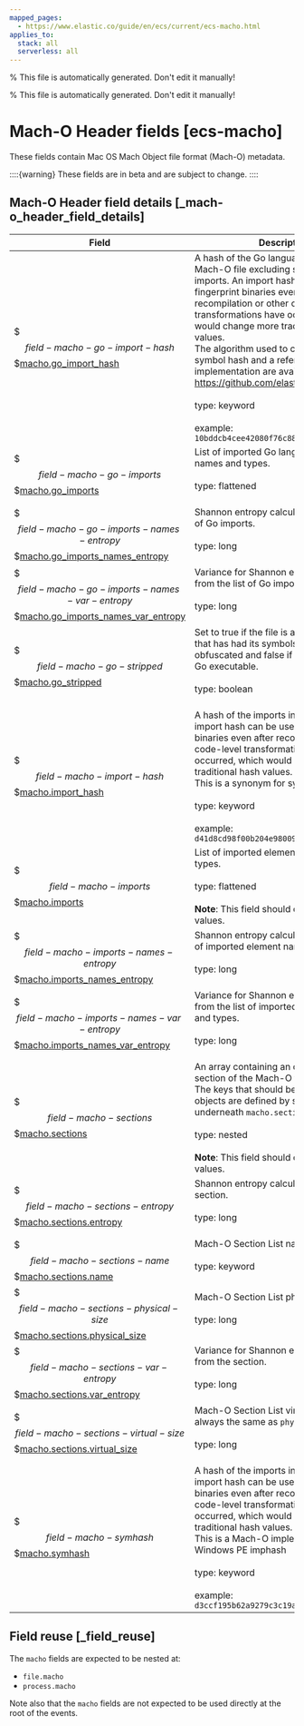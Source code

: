 ```yaml
---
mapped_pages:
  - https://www.elastic.co/guide/en/ecs/current/ecs-macho.html
applies_to:
  stack: all
  serverless: all
---
```

% This file is automatically generated. Don't edit it manually!

% This file is automatically generated. Don't edit it manually!

# Mach-O Header fields [ecs-macho]

These fields contain Mac OS Mach Object file format (Mach-O) metadata.

::::{warning}
These fields are in beta and are subject to change.
::::

## Mach-O Header field details [_mach-o_header_field_details]

| Field | Description | Level |
| --- | --- | --- |
| $$$field-macho-go-import-hash$$$[macho.go_import_hash](#field-macho-go-import-hash) |A hash of the Go language imports in a Mach-O file excluding standard library imports. An import hash can be used to fingerprint binaries even after recompilation or other code-level transformations have occurred, which would change more traditional hash values.<br>The algorithm used to calculate the Go symbol hash and a reference implementation are available here: https://github.com/elastic/toutoumomoma<br><br>type: keyword<br><br>example: `10bddcb4cee42080f76c88d9ff964491`<br>| extended |
| $$$field-macho-go-imports$$$[macho.go_imports](#field-macho-go-imports) |List of imported Go language element names and types.<br><br>type: flattened<br><br>| extended |
| $$$field-macho-go-imports-names-entropy$$$[macho.go_imports_names_entropy](#field-macho-go-imports-names-entropy) |Shannon entropy calculation from the list of Go imports.<br><br>type: long<br><br>| extended |
| $$$field-macho-go-imports-names-var-entropy$$$[macho.go_imports_names_var_entropy](#field-macho-go-imports-names-var-entropy) |Variance for Shannon entropy calculation from the list of Go imports.<br><br>type: long<br><br>| extended |
| $$$field-macho-go-stripped$$$[macho.go_stripped](#field-macho-go-stripped) |Set to true if the file is a Go executable that has had its symbols stripped or obfuscated and false if an unobfuscated Go executable.<br><br>type: boolean<br><br>| extended |
| $$$field-macho-import-hash$$$[macho.import_hash](#field-macho-import-hash) |A hash of the imports in a Mach-O file. An import hash can be used to fingerprint binaries even after recompilation or other code-level transformations have occurred, which would change more traditional hash values.<br>This is a synonym for symhash.<br><br>type: keyword<br><br>example: `d41d8cd98f00b204e9800998ecf8427e`<br>| extended |
| $$$field-macho-imports$$$[macho.imports](#field-macho-imports) |List of imported element names and types.<br><br>type: flattened<br><br>**Note**: This field should contain an array of values.<br>| extended |
| $$$field-macho-imports-names-entropy$$$[macho.imports_names_entropy](#field-macho-imports-names-entropy) |Shannon entropy calculation from the list of imported element names and types.<br><br>type: long<br><br>| extended |
| $$$field-macho-imports-names-var-entropy$$$[macho.imports_names_var_entropy](#field-macho-imports-names-var-entropy) |Variance for Shannon entropy calculation from the list of imported element names and types.<br><br>type: long<br><br>| extended |
| $$$field-macho-sections$$$[macho.sections](#field-macho-sections) |An array containing an object for each section of the Mach-O file.<br>The keys that should be present in these objects are defined by sub-fields underneath `macho.sections.*`.<br><br>type: nested<br><br>**Note**: This field should contain an array of values.<br>| extended |
| $$$field-macho-sections-entropy$$$[macho.sections.entropy](#field-macho-sections-entropy) |Shannon entropy calculation from the section.<br><br>type: long<br><br>| extended |
| $$$field-macho-sections-name$$$[macho.sections.name](#field-macho-sections-name) |Mach-O Section List name.<br><br>type: keyword<br><br>| extended |
| $$$field-macho-sections-physical-size$$$[macho.sections.physical_size](#field-macho-sections-physical-size) |Mach-O Section List physical size.<br><br>type: long<br><br>| extended |
| $$$field-macho-sections-var-entropy$$$[macho.sections.var_entropy](#field-macho-sections-var-entropy) |Variance for Shannon entropy calculation from the section.<br><br>type: long<br><br>| extended |
| $$$field-macho-sections-virtual-size$$$[macho.sections.virtual_size](#field-macho-sections-virtual-size) |Mach-O Section List virtual size. This is always the same as `physical_size`.<br><br>type: long<br><br>| extended |
| $$$field-macho-symhash$$$[macho.symhash](#field-macho-symhash) |A hash of the imports in a Mach-O file. An import hash can be used to fingerprint binaries even after recompilation or other code-level transformations have occurred, which would change more traditional hash values.<br>This is a Mach-O implementation of the Windows PE imphash<br><br>type: keyword<br><br>example: `d3ccf195b62a9279c3c19af1080497ec`<br>| extended |

## Field reuse [_field_reuse]

The `macho` fields are expected to be nested at:

* `file.macho`
* `process.macho`

Note also that the `macho` fields are not expected to be used directly at the root of the events.
